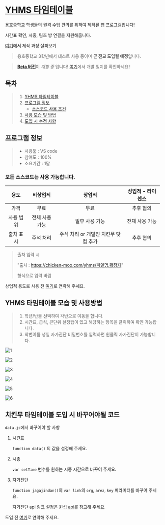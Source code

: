 # [YHMS 타임테이블](https://chicken-moo.com/yhms)

 용호중학교 학생들의 원격 수업 편의를 위하여 제작된 웹 프로그램입니다!

 시간표 확인, 시종, 팀즈 방 연결을 지원해줍니다.

 [여기](https://chicken-moo.com/img/projects/yhtt.pdf)에서 제작 과정 살펴보기




 > 용호중학교 3학년에서 테스트 사용 중이며 **곧 전교 도입될 예정**입니다.


 > [**Beta 버전**](https://chicken-moo.com/yhms/beta)이 *개발 중* 입니다! [여기](https://www.notion.so/6d9362d9f0ae4d2387bcfa2bc7e0e833?v=8fbedecb5a9d46c1b3b1ee8848cfce87)에서 개발 일지를 확인하세요!



## 목차

> 1.  [YHMS 타임테이블](#YHMS-타임테이블)
> 2. [프로그램 정보](#프로그램-정보)
>    - [소스코드 사용 조건](#모든-소스코드는-사용-가능합니다.)
> 3. [사용 모습 및 방법](#YHMS-타임테이블-모습-및-사용방법)
> 4. [도입 시 수정 사항](#치킨무-타임테이블-도입-시-바꾸어야될-코드)



 ## 프로그램 정보

 > - 사용툴 : VS code
 > - 참여도 : 100%
 > - 소요기간 : 1달

### 모든 소스코드는 사용 가능합니다.

|   용도    |    비상업적    |                상업적                | 상업적 - 라이센스 |
| :-------: | :------------: | :----------------------------------: | :---------------: |
|   가격    |      무료      |                 무료                 |     추후 협의     |
| 사용 범위 | 전체 사용 가능 |            일부 사용 가능            |  전체 사용 가능   |
| 출처 표시 |   주석 처리    | 주석 처리 or 개발진 치킨무 닷컴 추가 |     추후 협의     |

> 출처 입력 시
>
> "출처 : https://chicken-moo.com/yhms/파일명.확장자"
>
> 형식으로 입력 바람

상업적 용도로 사용 전 [여기](https://open.kakao.com/me/yonghospace)로 연락해 주세요.



## YHMS 타임테이블 모습 및 사용방법

> 1. 학년/반을 선택하여 각반으로 이동을 합니다.
> 2. 시간표, 급식, 큰단위 설정탭이 있고 해당하는 항목을 클릭하여 확인 가능합니다.
> 3. 학번이름 생일 자가진단 비밀번호를 입력하면 원클릭 자가진단이 가능합니다.





![1](https://chicken-moo.com/files/img/readme/yhtt/1.jpg)

![2](https://chicken-moo.com/files/img/readme/yhtt/2.jpg)

![3](https://chicken-moo.com/files/img/readme/yhtt/3.jpg)

![4](https://chicken-moo.com/files/img/readme/yhtt/4.jpg)

![5](https://chicken-moo.com/files/img/readme/yhtt/5.jpg)

![6](https://chicken-moo.com/files/img/readme/yhtt/6.jpg)






## 치킨무 타임테이블 도입 시 바꾸어야될 코드

`data.js`에서 바꾸어야 할 사항

1. 시간표

   `function data()` 의 값을 설정해 주세요.

2. 시종

   `var setTime` 변수를 원하는 시종 시간으로 바꾸어 주세요.

3. 자가진단

   `function jagajindan()`의 `var link`의 `org`, `area`, `key` 피라미터를 바꾸어 주세요.

   자가진단 api 링크 설정은 [윈섭 api](https://api.winsub.kr/)를 참고해 주세요.

도입 전 [여기](https://open.kakao.com/me/yonghospace)로 연락해 주세요.

